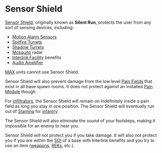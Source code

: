 # Sensor Shield

[Sensor Shield](Sensor_Shield.md), originally known as **Silent Run**, protects
the user from any sort of sensing devices, including:

- [Motion Alarm Sensors](../weapons/Adaptive_Construction_Engine.md)
- [Spitfire Turrets](../weapons/Adaptive_Construction_Engine.md)
- [Shadow Turrets](../weapons/Shadow_Turret.md)
- [Mosquito](../vehicles/Mosquito.md) radar
- [Interlink Facility](../locations/Interlink.md) benefits
- [Audio Amplifier](Audio_Amplifier.md)

[MAX](../armor/Mechanized_Assault_Exo-Suit.md) units cannot use Sensor Shield.

Sensor Shield will also prevent damage from the low level
[Pain Fields](../terminology/Pain_Field.md) that exist in all base spawn rooms.
It does not protect against an installed [Pain Module](../modules/Pain_Module.md)
though.

For [infiltrators](<../certifications/Infiltration_Suit_(Certification).md>),
the Sensor Shield will remain on indefinitely inside a pain field as long you
stay in one position. The Sensor Shield will eventually run out of
[Stamina](../terminology/Stamina.md) for [infantry](../terminology/Infantry.md).

The Sensor Shield will also eliminate the sound of your footsteps, making it
impossible for an enemy to hear you.

Sensor Shield will not protect you if you take damage. It will also not protect
you if you are within the [SOI](../locations/Sphere_of_Influence.md) of a base
with Interlink benefits and you try to use an item
([weapons](:category:Weapons), [REKs](../weapons/Remote_Electronics_Kit.md),
etc.).

